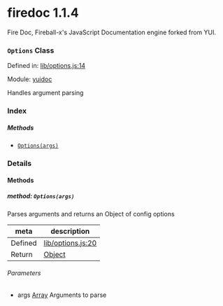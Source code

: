 
# firedoc 1.1.4

Fire Doc, Fireball-x&#x27;s JavaScript Documentation engine forked from YUI.

### `Options` Class


Defined in: [lib/options.js:14](../files/lib/options.js.js)

Module: [yuidoc](../modules/yuidoc.md)




Handles argument parsing

### Index



##### Methods

  - [`Options(args)`](#method-optionsargs)





### Details




<!-- Method Block -->
#### Methods


##### method: `Options(args)`

Parses arguments and returns an Object of config options

| meta | description |
|------|-------------|
| Defined | [lib/options.js:20](../files/lib_options.js.md#l20) |
| Return 		 | <a href="https://developer.mozilla.org/en/JavaScript/Reference/Global_Objects/Object" class="crosslink external" target="_blank">Object</a> 

###### Parameters
- args <a href="https://developer.mozilla.org/en/JavaScript/Reference/Global_Objects/Array" class="crosslink external" target="_blank">Array</a> Arguments to parse



